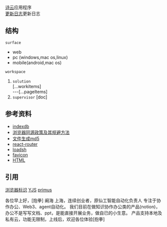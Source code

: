 [诗云](https://shy.live)应用程序   
[更新日志](CHANGELOG.zh-CN.md)更新日志
## 结构
`surface`
 * web
 * pc (windows,mac os,linux)
 * mobile(android,mac os)  

`workspace` 
1. `solution`  
  \[...workitems\]   
    ---\[...pageItems\]   
2. `supervisor`
    [doc]


## 参考资料
* [indexdb](http://www.ruanyifeng.com/blog/2018/07/indexeddb.html)   
* [浏览器同源政策及其规避方法](http://www.ruanyifeng.com/blog/2016/04/same-origin-policy.html)   
* [文件生成md5](https://github.com/satazor/js-spark-md5)   
* [react-router](https://reactrouter.com/web/guides/quick-start)
* [loadsh](https://www.lodashjs.com/)
* [favicon](https://www.zhangxinxu.com/wordpress/2019/06/html-favicon-size-ico-generator/)
* [HTML](https://blog.csdn.net/codepony/article/details/119153617)

## 引用
[浏览器标识](https://github.com/fingerprintjs/fingerprintjs)
[YJS](https://github.com/yjs/yjs)
[primus](https://github.com/primus/primus)


各位早上好，[抱拳] 阚海 上海，连续创业者，原仙工智能自动化负责人
专注于协作办公、Web3、agent自动化。
我们目前在做知识协作办公类的产品(notion)，办公不是写写文档、ppt，是能直接开展业务，做自已的小生意。
产品支持本地及私有云，功能无限制，上线后，欢迎各位体验[抱拳]